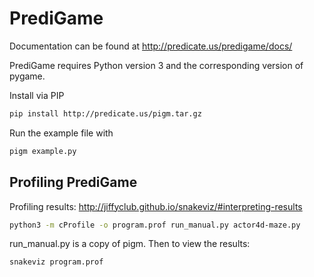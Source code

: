 # PrediGame

Documentation can be found at http://predicate.us/predigame/docs/

PrediGame requires Python version 3 and the corresponding version of pygame.

Install via PIP
```bash
pip install http://predicate.us/pigm.tar.gz
```
Run the example file with
```bash
pigm example.py
```

## Profiling PrediGame
Profiling results: http://jiffyclub.github.io/snakeviz/#interpreting-results
```bash
python3 -m cProfile -o program.prof run_manual.py actor4d-maze.py
```

run_manual.py is a copy of pigm. Then to view the results:
```bash
snakeviz program.prof
```

